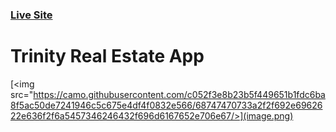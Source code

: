 ### [Live Site](https://trinity-realestate.vercel.app/)

# Trinity Real Estate App

[<img src="https://camo.githubusercontent.com/c052f3e8b23b5f449651b1fdc6ba8f5ac50de7241946c5c675e4df4f0832e566/68747470733a2f2f692e6962622e636f2f6a5457346246432f696d6167652e706e67/>](image.png)
